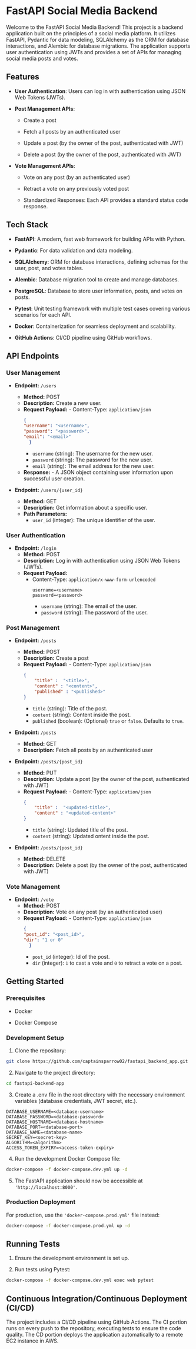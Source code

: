 # FastAPI Social Media Backend

Welcome to the FastAPI Social Media Backend! This project is a backend application built on the principles of a social media platform. It utilizes FastAPI, Pydantic for data modeling, SQLAlchemy as the ORM for database interactions, and Alembic for database migrations. The application supports user authentication using JWTs and provides a set of APIs for managing social media posts and votes.

## Features

- **User Authentication**: Users can log in with authentication using JSON Web Tokens (JWTs).

- **Post Management APIs**:

	- Create a post

	- Fetch all posts by an authenticated user

	- Update a post (by the owner of the post, authenticated with JWT)

	- Delete a post (by the owner of the post, authenticated with JWT)

- **Vote Management APIs**:

	- Vote on any post (by an authenticated user)

	- Retract a vote on any previously voted post

	- Standardized Responses: Each API provides a standard status code response.

## Tech Stack

- **FastAPI**: A modern, fast web framework for building APIs with Python.

- **Pydantic**: For data validation and data modeling.

- **SQLAlchemy**: ORM for database interactions, defining schemas for the user, post, and votes tables.

- **Alembic**: Database migration tool to create and manage databases.

- **PostgreSQL**: Database to store user information, posts, and votes on posts.

- **Pytest**: Unit testing framework with multiple test cases covering various scenarios for each API.

- **Docker**: Containerization for seamless deployment and scalability.

- **GitHub Actions**: CI/CD pipeline using GitHub workflows.

## API Endpoints
### User Management  
-  **Endpoint:**  `/users`  
	-  **Method:** POST 
	-  **Description:** Create a new user. 
	-  **Request Payload:**  - Content-Type: `application/json`  
		```json 
		{ 
		"username": "<username>",
		"password": "<password>",
		"email": "<email>" 
		  } 
		``` 
		-  `username` (string): The username for the new user.
		-  `password` (string): The password for the new user. 
		-  `email` (string): The email address for the new user. 
	-  **Response:**  - A JSON object containing user information upon successful user creation. 

-  **Endpoint:**  `/users/{user_id}`  
	-  **Method:** GET 
	-  **Description:** Get information about a specific user. 
	-  **Path Parameters:**  
		-  `user_id` (integer): The unique identifier of the user. 

	
### User Authentication

-   **Endpoint:** `/login`
    -   **Method:** POST
    -   **Description:** Log in with authentication using JSON Web Tokens (JWTs).
    -  **Request Payload:**  
	    - Content-Type: `application/x-www-form-urlencoded`  
			```
			username=<username>
			password=<password>
			```
			- `username` (string): The email of the user.
			- `password` (string): The password of the user.

### Post Management

-   **Endpoint:** `/posts`
    -   **Method:** POST
    -   **Description:** Create a post
    -  **Request Payload:**  - Content-Type: `application/json` 
	    ```json
	    {
		    "title" :  "<title>",
		    "content" : "<content>",
		    "published" : "<published>"
		}
		```
		- `title` (string): Title of the post.
		- `content` (string): Content inside the post.
		- `published` (boolean): (Optional) `true` or `false`. Defaults to `true`.
		    
-   **Endpoint:** `/posts`
    -   **Method:** GET
    -   **Description:** Fetch all posts by an authenticated user
-   **Endpoint:** `/posts/{post_id}`
    -   **Method:** PUT
    -   **Description:** Update a post (by the owner of the post, authenticated with JWT)
    -  **Request Payload:**  - Content-Type: `application/json` 
	    ```json
	    {
		    "title" :  "<updated-title>",
		    "content" : "<updated-content>"
		}
		```
		- `title` (string): Updated title of the post.
		- `content` (string): Updated ontent inside the post.

-   **Endpoint:** `/posts/{post_id}`
    -   **Method:** DELETE
    -   **Description:** Delete a post (by the owner of the post, authenticated with JWT)

### Vote Management

-   **Endpoint:** `/vote`
    -   **Method:** POST
    -   **Description:** Vote on any post (by an authenticated user)
	-  **Request Payload:**  - Content-Type: `application/json`  
		```json 
		{ 
		"post_id": "<post_id>",
		"dir": "1 or 0" 
		  } 
		``` 
		- `post_id` (integer): Id of the post.
		- `dir` (integer): `1` to cast a vote and `0` to retract a vote on a post.

## Getting Started

### Prerequisites

- Docker

- Docker Compose

### Development Setup

1. Clone the repository:
```sh
git clone https://github.com/captainsparrow02/fastapi_backend_app.git
```
2. Navigate to the project directory:
```sh
cd fastapi-backend-app
```

3. Create a .env file in the root directory with the necessary environment variables (database credentials, JWT secret, etc.).
```config
DATABASE_USERNAME=<database-username>
DATABASE_PASSWORD=<database-password>
DATABASE_HOSTNAME=<database-hostname>
DATABASE_PORT=<database-port>
DATABASE_NAME=<database-name>
SECRET_KEY=<secret-key>
ALGORITHM=<algorithm>
ACCESS_TOKEN_EXPIRY=<access-token-expiry>
```
4. Run the development Docker Compose file:
```sh
docker-compose -f docker-compose.dev.yml up -d
```

5. The FastAPI application should now be accessible at `'http://localhost:8000'`.

### Production Deployment

For production, use the `'docker-compose.prod.yml'` file instead:
```sh
docker-compose -f docker-compose.prod.yml up -d
```
## Running Tests

1. Ensure the development environment is set up.

2. Run tests using Pytest:
```sh
docker-compose -f docker-compose.dev.yml exec web pytest
```
## Continuous Integration/Continuous Deployment (CI/CD)

The project includes a CI/CD pipeline using GitHub Actions. The CI portion runs on every push to the repository, executing tests to ensure the code quality. The CD portion deploys the application automatically to a remote EC2 instance in AWS.
